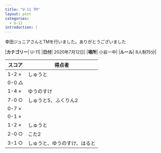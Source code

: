 ```yaml
---
title: "U-11 TM"
layout: post
categories:
  - U-11
introduction: |
---
```


幸田ジュニアさんとTMを行いました。ありがとうございました  

|**カテゴリー**| U-11|
|**日付**| 2020年7月12日|
|**場所**| 小岩一中|
|**ルール**| 8人制15分|

|スコア|得点者|
|---|----|
|1-2 ×|しゅうと|
|0-0 △||
|1-4 ×|ゆうのすけ|
|7-0 ○|しゅうと5、ふくりん2|
|0-7 ×||
|0-1 ×||
|1-2 ×|しゅうと|
|2-0 ○|こた2|
|3-1 ○|しゅうと、ゆうのすけ、はると|

